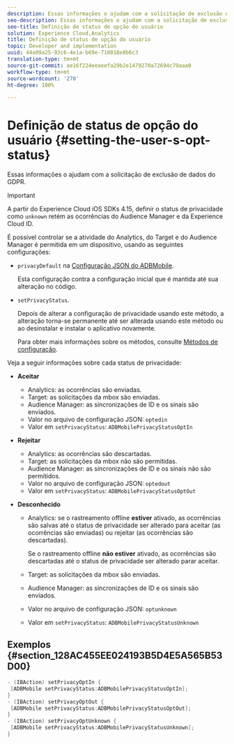 ```yaml
---
description: Essas informações o ajudam com a solicitação de exclusão de dados do GDPR.
seo-description: Essas informações o ajudam com a solicitação de exclusão de dados do GDPR.
seo-title: Definição de status de opção do usuário
solution: Experience Cloud,Analytics
title: Definição de status de opção do usuário
topic: Developer and implementation
uuid: 44a09a25-93c6-4e1a-b69e-710018e8b6c3
translation-type: tm+mt
source-git-commit: ae16f224eeaeefa29b2e1479270a72694c79aaa0
workflow-type: tm+mt
source-wordcount: '270'
ht-degree: 100%

---
```



# Definição de status de opção do usuário {#setting-the-user-s-opt-status}

Essas informações o ajudam com a solicitação de exclusão de dados do GDPR.

>[!IMPORTANT]
>
>A partir do Experience Cloud iOS SDKs 4.15, definir o status de privacidade como `unknown` retém as ocorrências do Audience Manager e da Experience Cloud ID.

É possível controlar se a atividade do Analytics, do Target e do Audience Manager é permitida em um dispositivo, usando as seguintes configurações:

* `privacyDefault` na [Configuração JSON do ADBMobile](/help/ios/configuration/json-config/json-config.md).

   Esta configuração contra a configuração inicial que é mantida até sua alteração no código.

* `setPrivacyStatus`.

   Depois de alterar a configuração de privacidade usando este método, a alteração torna-se permanente até ser alterada usando este método ou ao desinstalar e instalar o aplicativo novamente.

   Para obter mais informações sobre os métodos, consulte  [Métodos de configuração](/help/ios/configuration/json-config/json-config.md).

Veja a seguir informações sobre cada status de privacidade:

* **Aceitar**

   * Analytics: as ocorrências são enviadas.
   * Target: as solicitações da mbox são enviadas.
   * Audience Manager: as sincronizações de ID e os sinais são enviados.
   * Valor no arquivo de configuração JSON: `optedin`
   * Valor em `setPrivacyStatus`: `ADBMobilePrivacyStatusOptIn`

* **Rejeitar**

   * Analytics: as ocorrências são descartadas.
   * Target: as solicitações da mbox não são permitidas.
   * Audience Manager: as sincronizações de ID e os sinais não são permitidos.
   * Valor no arquivo de configuração JSON: `optedout`
   * Valor em `setPrivacyStatus`: `ADBMobilePrivacyStatusOptOut`

* **Desconhecido**

   * Analytics: se o rastreamento offline **estiver** ativado, as ocorrências são salvas até o status de privacidade ser alterado para aceitar (as ocorrências são enviadas) ou rejeitar (as ocorrências são descartadas).

      Se o rastreamento offline **não estiver** ativado, as ocorrências são descartadas até o status de privacidade ser alterado parar aceitar.

   * Target: as solicitações da mbox são enviadas.
   * Audience Manager: as sincronizações de ID e os sinais são enviados.
   * Valor no arquivo de configuração JSON: `optunknown`
   * Valor em `setPrivacyStatus`: `ADBMobilePrivacyStatusUnknown`

## Exemplos {#section_128AC455EE024193B5D4E5A565B53D00}

```objective-c
- (IBAction) setPrivacyOptIn { 
 [ADBMobile setPrivacyStatus:ADBMobilePrivacyStatusOptIn]; 
} 
- (IBAction) setPrivacyOptOut { 
 [ADBMobile setPrivacyStatus:ADBMobilePrivacyStatusOptOut]; 
} 
- (IBAction) setPrivacyOptUnknown { 
 [ADBMobile setPrivacyStatus:ADBMobilePrivacyStatusUnknown]; 
}
```

